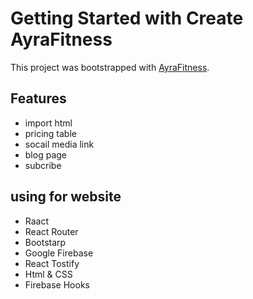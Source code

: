 # Getting Started with Create AyraFitness

This project was bootstrapped with [AyraFitness](https://ayra-fitness.web.app/).

## Features

- import html
- pricing table
- socail media link
- blog page
- subcribe


## using for website

- Raact
- React Router
- Bootstarp
- Google Firebase
- React Tostify
- Html & CSS
- Firebase Hooks